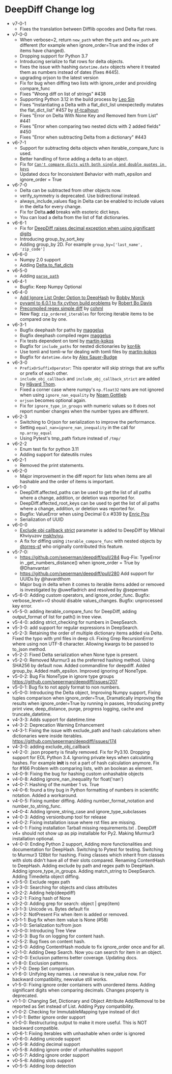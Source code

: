 # DeepDiff Change log


- v7-0-1
    - Fixes the translation between Difflib opcodes and Delta flat rows.
- v7-0-0
    - When verbose=2, return `new_path` when the `path` and `new_path` are different (for example when ignore_order=True and the index of items have changed).
    - Dropping support for Python 3.7
    - Introducing serialize to flat rows for delta objects.
    - fixes the issue with hashing `datetime.date` objects where it treated them as numbers instead of dates (fixes #445).
    - upgrading orjson to the latest version 
    - Fix for bug when diffing two lists with ignore_order and providing compare_func 
    - Fixes "Wrong diff on list of strings" #438
    - Supporting Python 3.12 in the build process by [Leo Sin](https://github.com/leoslf)
    - Fixes "Instantiating a Delta with a flat_dict_list unexpectedly mutates the flat_dict_list" #457 by [sf-tcalhoun](https://github.com/sf-tcalhoun)
    - Fixes "Error on Delta With None Key and Removed Item from List" #441
    - Fixes "Error when comparing two nested dicts with 2 added fields" #450
    - Fixes "Error when subtracting Delta from a dictionary" #443
- v6-7-1
    - Support for subtracting delta objects when iterable_compare_func is used.
    - Better handling of force adding a delta to an object. 
    - Fix for [`Can't compare dicts with both single and double quotes in keys`](https://github.com/seperman/deepdiff/issues/430)
    - Updated docs for Inconsistent Behavior with math_epsilon and ignore_order = True
- v6-7-0
    - Delta can be subtracted from other objects now.
    - verify_symmetry is deprecated. Use bidirectional instead.
    - always_include_values flag in Delta can be enabled to include values in the delta for every change.
    - Fix for Delta.__add__ breaks with esoteric dict keys.
    - You can load a delta from the list of flat dictionaries.
- v6-6-1
    - Fix for [DeepDiff raises decimal exception when using significant digits](https://github.com/seperman/deepdiff/issues/426)
    - Introducing group_by_sort_key
    - Adding group_by 2D. For example `group_by=['last_name', 'zip_code']`
- v6-6-0
    - Numpy 2.0 support
    - Adding [Delta.to_flat_dicts](https://zepworks.com/deepdiff/current/serialization.html#delta-serialize-to-flat-dictionaries)
- v6-5-0
    - Adding [`parse_path`](https://github.com/seperman/deepdiff/pull/419)
- v6-4-1
    - Bugfix: Keep Numpy Optional
- v6-4-0
    - [Add Ignore List Order Option to DeepHash](https://github.com/seperman/deepdiff/pull/403) by 
[Bobby Morck](https://github.com/bmorck)
    - [pyyaml to 6.0.1 to fix cython build problems](https://github.com/seperman/deepdiff/pull/406) by [Robert Bo Davis](https://github.com/robert-bo-davis)
    - [Precompiled regex simple diff](https://github.com/seperman/deepdiff/pull/413) by [cohml](https://github.com/cohml)
    - New flag: `zip_ordered_iterables` for forcing iterable items to be compared one by one. 
- v6-3-1
    - Bugfix deephash for paths by [maggelus](https://github.com/maggelus)
    - Bugfix deephash compiled regex [maggelus](https://github.com/maggelus)
    - Fix tests dependent on toml by [martin-kokos](https://github.com/martin-kokos)
    - Bugfix for `include_paths` for nested dictionaries by [kor4ik](https://github.com/kor4ik)
    - Use tomli and tomli-w for dealing with tomli files by [martin-kokos](https://github.com/martin-kokos)
    - Bugfix for `datetime.date` by [Alex Sauer-Budge](https://github.com/amsb)
- v6-3-0
    - `PrefixOrSuffixOperator`: This operator will skip strings that are suffix or prefix of each other.
    - `include_obj_callback` and `include_obj_callback_strict` are added by [Håvard Thom](https://github.com/havardthom).
    - Fixed a corner case where numpy's `np.float32` nans are not ignored when using `ignore_nan_equality` by [Noam Gottlieb](https://github.com/noamgot)
    - `orjson` becomes optional again.
    - Fix for `ignore_type_in_groups` with numeric values so it does not report number changes when the number types are different.
- v6-2-3
    - Switching to Orjson for serialization to improve the performance.
    - Setting `equal_nan=ignore_nan_inequality` in the call for `np.array_equal`
    - Using Pytest's tmp_path fixture instead of `/tmp/`
- v6-2-2
    - Enum test fix for python 3.11
    - Adding support for dateutils rrules
- v6-2-1
    - Removed the print statements.
- v6-2-0
    - Major improvement in the diff report for lists when items are all hashable and the order of items is important.
- v6-1-0
    - DeepDiff.affected_paths can be used to get the list of all paths where a change, addition, or deletion was reported for.
    - DeepDiff.affected_root_keys can be used to get the list of all paths where a change, addition, or deletion was reported for.  
    - Bugfix: ValueError when using Decimal 0.x #339  by [Enric Pou](https://github.com/epou)
    - Serialization of UUID 
- v6-0-0
    - [Exclude obj callback strict](https://github.com/seperman/deepdiff/pull/320/files) parameter is added to DeepDiff by Mikhail Khviyuzov [mskhviyu](https://github.com/mskhviyu).
    - A fix for diffing using `iterable_compare_func` with nested objects by [dtorres-sf](https://github.com/dtorres-sf) who originally contributed this feature.
- v5-7-0:
    - https://github.com/seperman/deepdiff/pull/284 Bug-Fix: TypeError in _get_numbers_distance() when ignore_order = True by @Dhanvantari
    - https://github.com/seperman/deepdiff/pull/280 Add support for UUIDs by @havardthom
    - Major bug in delta when it comes to iterable items added or removed is investigated by @uwefladrich and resolved by @seperman 
- v5-6-0: Adding custom operators, and ignore_order_func. Bugfix: verbose_level==0 should disable values_changes. Bugfix: unprocessed key error.
- v5-5-0: adding iterable_compare_func for DeepDiff, adding output_format of list for path() in tree view.
- v5-4-0: adding strict_checking for numbers in DeepSearch.
- v5-3-0: add support for regular expressions in DeepSearch.
- v5-2-3: Retaining the order of multiple dictionary items added via Delta. Fixed the typo with yml files in deep cli. Fixing Grep RecursionError where using non UTF-8 character. Allowing kwargs to be passed to to_json method.
- v5-2-2: Fixed Delta serialization when None type is present.
- v5-2-0: Removed Murmur3 as the preferred hashing method. Using SHA256 by default now. Added commandline for deepdiff. Added group_by. Added math_epsilon. Improved ignoring of NoneType.
- v5-0-2: Bug Fix NoneType in ignore type groups https://github.com/seperman/deepdiff/issues/207
- v5-0-1: Bug fix to not apply format to non numbers.
- v5-0-0: Introducing the Delta object, Improving Numpy support, Fixing tuples comparison when ignore_order=True, Dramatically improving the results when ignore_order=True by running in passes, Introducing pretty print view, deep_distance, purge, progress logging, cache and truncate_datetime.
- v4-3-3: Adds support for datetime.time
- v4-3-2: Deprecation Warning Enhancement
- v4-3-1: Fixing the issue with exclude_path and hash calculations when dictionaries were inside iterables. https://github.com/seperman/deepdiff/issues/174
- v4-3-0: adding exclude_obj_callback
- v4-2-0: .json property is finally removed. Fix for Py3.10. Dropping support for EOL Python 3.4. Ignoring private keys when calculating hashes. For example __init__ is not a part of hash calculation anymore. Fix for #166 Problem with comparing lists, with an boolean as element.
- v4-0-9: Fixing the bug for hashing custom unhashable objects
- v4-0-8: Adding ignore_nan_inequality for float('nan')
- v4-0-7: Hashing of the number 1 vs. True
- v4-0-6: found a tiny bug in Python formatting of numbers in scientific notation. Added a workaround.
- v4-0-5: Fixing number diffing. Adding number_format_notation and number_to_string_func.
- v4-0-4: Adding ignore_string_case and ignore_type_subclasses
- v4-0-3: Adding versionbump tool for release
- v4-0-2: Fixing installation issue where rst files are missing.
- v4-0-1: Fixing installation Tarball missing requirements.txt . DeepDiff v4+ should not show up as pip installable for Py2. Making Murmur3 installation optional.
- v4-0-0: Ending Python 2 support, Adding more functionalities and documentation for DeepHash. Switching to Pytest for testing. Switching to Murmur3 128bit for hashing. Fixing classes which inherit from classes with slots didn't have all of their slots compared. Renaming ContentHash to DeepHash. Adding exclude by path and regex path to DeepHash. Adding ignore_type_in_groups. Adding match_string to DeepSearch. Adding Timedelta object diffing.
- v3-5-0: Exclude regex path
- v3-3-0: Searching for objects and class attributes
- v3-2-2: Adding help(deepdiff)
- v3-2-1: Fixing hash of None
- v3-2-0: Adding grep for search: object | grep(item)
- v3-1-3: Unicode vs. Bytes default fix
- v3-1-2: NotPresent Fix when item is added or removed.
- v3-1-1: Bug fix when item value is None (#58)
- v3-1-0: Serialization to/from json
- v3-0-0: Introducing Tree View
- v2-5-3: Bug fix on logging for content hash.
- v2-5-2: Bug fixes on content hash.
- v2-5-0: Adding ContentHash module to fix ignore_order once and for all.
- v2-1-0: Adding Deep Search. Now you can search for item in an object.
- v2-0-0: Exclusion patterns better coverage. Updating docs.
- v1-8-0: Exclusion patterns.
- v1-7-0: Deep Set comparison.
- v1-6-0: Unifying key names. i.e newvalue is new_value now. For backward compatibility, newvalue still works.
- v1-5-0: Fixing ignore order containers with unordered items. Adding significant digits when comparing decimals. Changes property is deprecated.
- v1-1-0: Changing Set, Dictionary and Object Attribute Add/Removal to be reported as Set instead of List. Adding Pypy compatibility.
- v1-0-2: Checking for ImmutableMapping type instead of dict
- v1-0-1: Better ignore order support
- v1-0-0: Restructuring output to make it more useful. This is NOT backward compatible.
- v0-6-1: Fixiing iterables with unhashable when order is ignored
- v0-6-0: Adding unicode support
- v0-5-9: Adding decimal support
- v0-5-8: Adding ignore order of unhashables support
- v0-5-7: Adding ignore order support
- v0-5-6: Adding slots support
- v0-5-5: Adding loop detection
